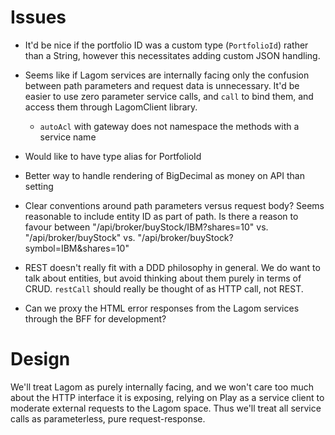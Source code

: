 # Issues

- It'd be nice if the portfolio ID was a custom type (`PortfolioId`) rather than a String, however this necessitates adding custom JSON handling.

- Seems like if Lagom services are internally facing only the confusion between path parameters and request data is unnecessary. It'd be easier to use zero parameter service calls, and `call` to bind them, and access them through LagomClient library.

    - `autoAcl` with gateway does not namespace the methods with a service name   
    
- Would like to have type alias for PortfolioId

-  Better way to handle rendering of BigDecimal as money on API than setting

- Clear conventions around path parameters versus request body? Seems reasonable to include entity ID as part of path. Is there a reason to favour between "/api/broker/buyStock/IBM?shares=10" vs. "/api/broker/buyStock" vs. "/api/broker/buyStock?symbol=IBM&shares=10"    

- REST doesn't really fit with a DDD philosophy in general. We do want to talk about entities, but avoid thinking about them purely in terms of CRUD. `restCall` should really be thought of as HTTP call, not REST.

- Can we proxy the HTML error responses from the Lagom services through the BFF for development? 
    
# Design

We'll treat Lagom as purely internally facing, and we won't care too much about the HTTP interface it is exposing, relying on Play as a service client to moderate external requests to the Lagom space. Thus we'll treat all service calls as parameterless, pure request-response.    
